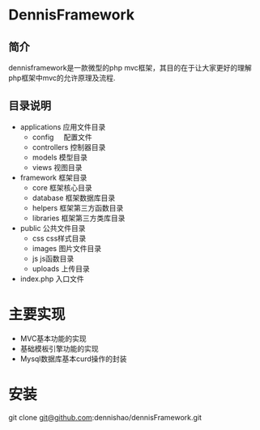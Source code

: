# DennisFramework<br/>
## 简介<br/>
dennisframework是一款微型的php mvc框架，其目的在于让大家更好的理解php框架中mvc的允许原理及流程.<br/>

## 目录说明<br/>
* applications                  应用文件目录<br/>
    * config                    配置文件<br/>
    * controllers               控制器目录<br/>
    * models                    模型目录<br/>
    * views                      视图目录<br/>
* framework                   框架目录<br/>
    * core                      框架核心目录<br/>
    * database                 框架数据库目录<br/>
    * helpers                 框架第三方函数目录<br/>
    * libraries               框架第三方类库目录<br/>
* public                       公共文件目录<br/>
    * css                     css样式目录<br/>
    * images                 图片文件目录<br/>
    * js                        js函数目录<br/>
    * uploads                 上传目录<br/>
* index.php                     入口文件<br/>

# 主要实现
* MVC基本功能的实现
* 基础模板引擎功能的实现
* Mysql数据库基本curd操作的封装

# 安装
git clone  git@github.com:dennishao/dennisFramework.git

